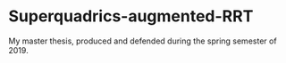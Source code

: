 # Superquadrics-augmented-RRT
My master thesis, produced and defended during the spring semester of 2019.
